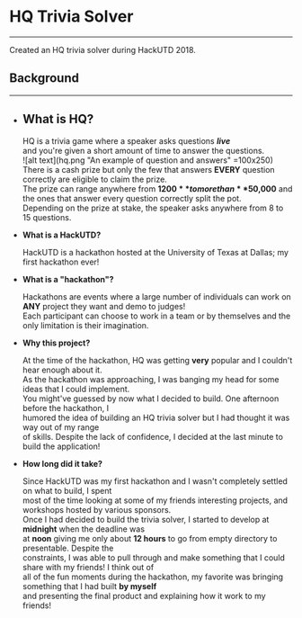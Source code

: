 # HQ Trivia Solver
---
Created an HQ trivia solver during HackUTD 2018.

## Background
---
- ## **What is HQ?**

   HQ is a trivia game where a speaker asks questions **_live_**  
      and you're given a short amount of time to answer the questions.  
   ![alt text](hq.png  "An example of question and answers" =100x250)  
   There is a cash prize but only the few that answers **EVERY** question correctly are eligible to claim the prize.  
   The prize can range anywhere from **$1200** to more than **$50,000** and the ones that answer every question correctly split the pot.  
   Depending on the prize at stake, the speaker asks anywhere from 8 to 15 questions.   

- **What is a HackUTD?**

   HackUTD is a hackathon hosted at the University of Texas at Dallas; my first hackathon ever!

- **What is a "hackathon"?**

   Hackathons are events where a large number of individuals can work on **ANY** project they want and demo to judges!  
   Each participant can choose to work in a team or by themselves and the only limitation is their imagination.  
   
- **Why this project?**

   At the time of the hackathon, HQ was getting **very** popular and I couldn't hear enough about it.  
   As the hackathon was approaching, I was banging my head for some ideas that I could implement.  
   You might've guessed by now what I decided to build. One afternoon before the hackathon, I  
   humored the idea of building an HQ trivia solver but I had thought it was way out of my range  
   of skills. Despite the lack of confidence, I decided at the last minute to build the application!

- **How long did it take?**

   Since HackUTD was my first hackathon and I wasn't completely settled on what to build, I spent  
   most of the time looking at some of my friends interesting projects, and workshops hosted by various sponsors.  
   Once I had decided to build the trivia solver, I started to develop at **midnight** when the deadline was  
   at **noon** giving me only about **12 hours** to go from empty directory to presentable. Despite the  
   constraints, I was able to pull through and make something that I could share with my friends! I think out of  
   all of the fun moments during the hackathon, my favorite was bringing something that I had built **by myself**  
   and presenting the final product and explaining how it work to my friends!  

 
